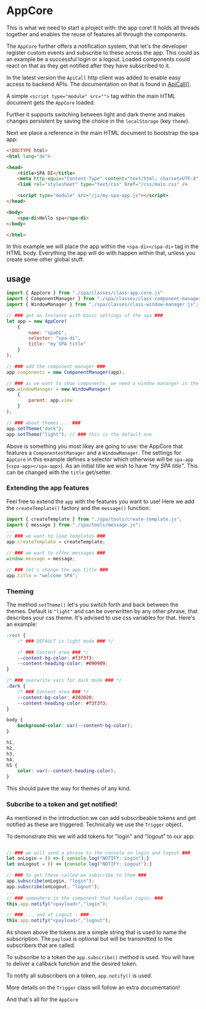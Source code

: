 # AppCore
This is what we need to start a project with: the app core! It holds all threads together and enables the reuse of features all through the components. 

The `AppCore` further offers a notification system, that let's the developer register custom events and subscribe to these across the app. This could as an example be a successful login or a logout. Loaded components could react on that as they get notified after they have subscribed to it. 

In the latest version the `ApiCall` http client was added to enable easy access to backend APIs. The documentation on that is found in [ApiCall()](./ApiCall.md).

A simple `<script type="module" src="">` tag within the main HTML document gets the `AppCore` loaded. 

Further it supports switching between light and dark theme and makes changes persistent by saving the choice in the `localStorage` (key `theme`).

Next we place a reference in the main HTML document to bootstrap the spa app:
```html
<!DOCTYPE html>
<html lang="de">

<head>
    <title>SPA DI</title>
    <meta http-equiv="Content-Type" content="text/html; charset=UTF-8" />
    <link rel="stylesheet" type="text/css" href="/css/main.css" />

    <script type="module" src="/js/my-spa-app.js"></script>
</head>

<body>
    <spa-di>Hello spa</spa-di>
</body>

</html>
```
In this example we will place the app within the `<spa-di></spa-di>` tag in the HTML body. Everything the app will do with happen within that, unless you create some other global stuff.


## usage
```javascript
import { AppCore } from "./spa/classes/class-app-core.js"
import { ComponentManager } from "./spa/classes/class-component-manager.js";
import { WindowManager } from "./spa/classes/class-window-manager.js";

// ### get an Instance with basic settings of the spa ###
let app = new AppCore(
    {
        name: "spaDI",
        selector: "spa-di",
        title: "my SPA title"
    }
);

// ### add the component manager ###
app.components = new ComponentManager(app);

// ### as we want to show components, we need a window mananger in the app.view ###
app.windowManager = new WindowManager(
    {
        parent: app.view
    }
);

// ### about themes ... ###
app.setTheme("dark");
app.setTheme("light"); // ### this is the default one

```
Above is something you most likey are going to use: the AppCore that features a `ComponententManager` and a `WindowManager`. The settings for `AppCore` in this example defines a selector which otherwise will be `spa-app` (`<spa-app></spa-app>`). As an initial title we wish to have *"my SPA title"*. This can be changed with the `title` get/setter.

### Extending the app features
Feel free to extend the `app` with the features you want to use!
Here we add the `createTemplate()` factory and the `message()` function:
```javascript
import { createTemplate } from "./spa/tools/create-template.js";
import { message } from "./spa/tools/message.js";
...
// ### we want to load templates ###
app.createTemplate = createTemplate;

// ### we want to offer messages ###
window.message = message;

// ### let's change the app title ###
app.title = "welcome SPA";
```

### Theming 
The method `setTheme()` let's you switch forth and back between the themes. Default is `"light"` and can be overwritten by any other phrase, that describes your css theme. It's advised to use css variables for that. Here's an example:
```css
:root {    
    /* ### DEFAULT is light mode ### */

    /* ### Content area ### */
    --content-bg-color: #f3f3f3;
    --content-heading-color: #090909;
}

/* ### overwrite vars for dark mode ### */
.dark {
    /* ### Content area ### */
    --content-bg-color: #202020;
    --content-heading-color: #f3f3f3;
}

body {
    background-color: var(--content-bg-color);
}

h1,
h2,
h3,
h4,
h5 {
    color: var(--content-heading-color);
}
```
This should pave the way for themes of any kind.

### Subcribe to a token and get notified!
As mentioned in the introduction we can add subscribeable tokens and get notified as these are triggered. Technically we use the `Trigger` object.

To demonstrate this we will add tokens for "login" and "logout" to our app:
```javascript

// ### we will send a phrase to the console on login and logout ###
let onLogin = () => { console.log("NOTIFY: Login");}
let onLogout = () => {console.log("NOTIFY: Logout");}

// ### to get these called we subscribe to them ###
app.subscribe(onLogin, "login");
app.subscribe(onLogout, "logout");
...
// ### somewhere in the component that handles Login: ###
this.app.notify("<payload>","login");

// ### ... and at Logout : ###
this.app.notify("<payload>","logout");
```
As shown above the tokens are a simple string that is used to name the subscription. The `payload` is optional but will be transmitted to the subscribers that are called. 

To subscribe to a token the `app.subscribe()` method is used. You will have to deliver a callback function and the desired token.

To notify all subscribers on a token, `app.notify()` is used.

More details on the `Trigger` class will follow an extra documentation!


And that's all for the `AppCore`
